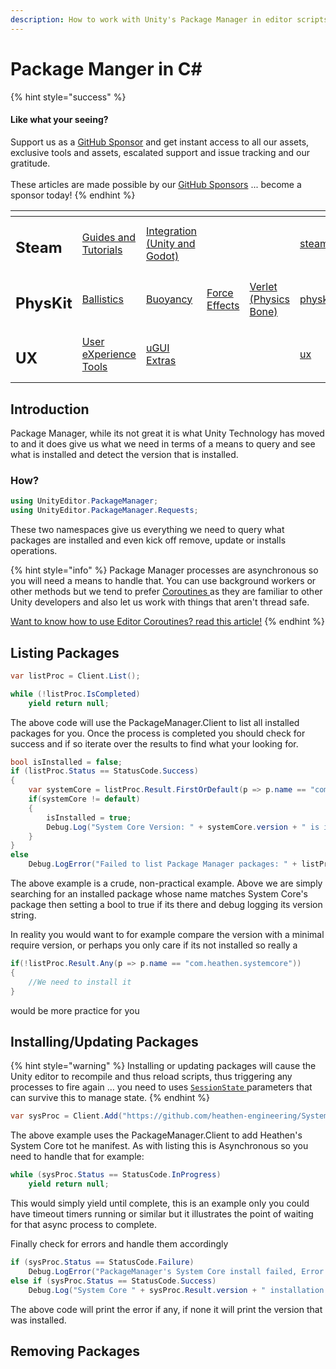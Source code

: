 ```yaml
---
description: How to work with Unity's Package Manager in editor scripts
---
```


# Package Manger in C\#

{% hint style="success" %}
#### Like what your seeing?

Support us as a [GitHub Sponsor](../../become-a-sponsor/) and get instant access to all our assets, exclusive tools and assets, escalated support and issue tracking and our gratitude.\
\
These articles are made possible by our [GitHub Sponsors](../../become-a-sponsor/) ... become a sponsor today!
{% endhint %}

<table data-view="cards"><thead><tr><th></th><th></th><th></th><th></th><th></th><th data-hidden data-card-target data-type="content-ref"></th><th data-hidden data-card-cover data-type="files"></th></tr></thead><tbody><tr><td><h2>Steam</h2></td><td><a href="../../company/steam/">Guides and Tutorials</a></td><td><a href="../steamworks/">Integration (Unity and Godot)</a></td><td></td><td></td><td><a href="../../company/steam/">steam</a></td><td><a href="../../.gitbook/assets/Steamworks Card.png">Steamworks Card.png</a></td></tr><tr><td><h2>PhysKit</h2></td><td><a href="../physkit/sample-scenes/fantasy-style-ballistic-simulation.md">Ballistics</a></td><td><a href="../physkit/sample-scenes/1-buoyancy-example.md">Buoyancy</a></td><td><a href="../physkit/sample-scenes/1-force-effect-fields.md">Force Effects</a></td><td><a href="../physkit/sample-scenes/2-verlet-spring-skinned-mesh.md">Verlet (Physics Bone)</a></td><td><a href="../physkit/">physkit</a></td><td><a href="../../.gitbook/assets/PhysKit Card.png">PhysKit Card.png</a></td></tr><tr><td><h2>UX</h2></td><td><a href="../ux/learning/core-concepts/">User eXperience Tools</a></td><td><a href="../ux/learning/ugui-extras/">uGUI Extras</a></td><td></td><td></td><td><a href="../ux/">ux</a></td><td><a href="../../.gitbook/assets/Splash Screen (1).png">Splash Screen (1).png</a></td></tr></tbody></table>

## Introduction

Package Manager, while its not great it is what Unity Technology has moved to and it does give us what we need in terms of a means to query and see what is installed and detect the version that is installed.

### How?

```csharp
using UnityEditor.PackageManager;
using UnityEditor.PackageManager.Requests;
```

These two namespaces give us everything we need to query what packages are installed and even kick off remove, update or installs operations.

{% hint style="info" %}
Package Manager processes are asynchronous so you will need a means to handle that. You can use background workers or other methods but we tend to prefer [Coroutines ](editor-coroutines.md)as they are familiar to other Unity developers and also let us work with things that aren't thread safe.&#x20;



[Want to know how to use Editor Coroutines? read this article!](editor-coroutines.md)
{% endhint %}

## Listing Packages

```csharp
var listProc = Client.List();

while (!listProc.IsCompleted)
    yield return null;
```

The above code will use the PackageManager.Client to list all installed packages for you. Once the process is completed you should check for success and if so iterate over the results to find what your looking for.

```csharp
bool isInstalled = false;
if (listProc.Status == StatusCode.Success)
{
    var systemCore = listProc.Result.FirstOrDefault(p => p.name == "com.heathen.systemcore");
    if(systemCore != default)
    {
        isInstalled = true;
        Debug.Log("System Core Version: " + systemCore.version + " is installed");
    }
}
else
    Debug.LogError("Failed to list Package Manager packages: " + listProc.Error.message);
```

The above example is a crude, non-practical example. Above we are simply searching for an installed package whose name matches System Core's package then setting a bool to true if its there and debug logging its version string.

In reality you would want to for example compare the version with a minimal require version, or perhaps you only care if its not installed so really a&#x20;

```csharp
if(!listProc.Result.Any(p => p.name == "com.heathen.systemcore"))
{
    //We need to install it
}
```

would be more practice for you

## Installing/Updating Packages

{% hint style="warning" %}
Installing or updating packages will cause the Unity editor to recompile and thus reload scripts, thus triggering any processes to fire again … you need to uses [`SessionState` ](https://docs.unity3d.com/ScriptReference/SessionState.html)parameters that can survive this to manage state.
{% endhint %}

```csharp
var sysProc = Client.Add("https://github.com/heathen-engineering/SystemCore.git?path=/com.heathen.systemcore");
```

The above example uses the PackageManager.Client to add Heathen's System Core tot he manifest. As with listing this is Asynchronous so you need to handle that for example:

```csharp
while (sysProc.Status == StatusCode.InProgress)
    yield return null;
```

This would simply yield until complete, this is an example only you could have timeout timers running or similar but it illustrates the point of waiting for that async process to complete.

Finally check for errors and handle them accordingly

```csharp
if (sysProc.Status == StatusCode.Failure)
    Debug.LogError("PackageManager's System Core install failed, Error Message: " + sysProc.Error.message);
else if (sysProc.Status == StatusCode.Success)
    Debug.Log("System Core " + sysProc.Result.version + " installation complete");
```

The above code will print the error if any, if none it will print the version that was installed.

## Removing Packages
